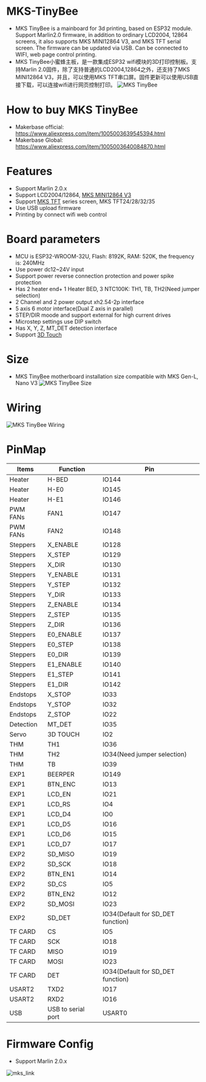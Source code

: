 # MKS-TinyBee
  - MKS TinyBee is a mainboard for 3d printing, based on ESP32 module. Support Marlin2.0 firmware, in addition to ordinary LCD2004, 12864 screens, it also supports MKS MINI12864 V3, and MKS TFT serial screen. The firmware can be updated via USB. Can be connected to WIFI, web page control printing. 
  - MKS TinyBee小蜜蜂主板，是一款集成ESP32 wifi模块的3D打印控制板。支持Marlin 2.0固件，除了支持普通的LCD2004,12864之外，还支持了MKS MINI12864 V3，并且，可以使用MKS TFT串口屏。固件更新可以使用USB直接下载，可以连接wifi进行网页控制打印。
  ![MKS TinyBee](https://github.com/makerbase-mks/MKS-TinyBee/blob/main/hardware/Image/MKS%20TinyBee%20V1.x.png)
  
# How to buy MKS TinyBee
- Makerbase official: https://www.aliexpress.com/item/1005003639545394.html
- Makerbase Global:   https://www.aliexpress.com/item/1005003640084870.html

# Features
  - Support Marlin 2.0.x
  - Support LCD2004/12864, [MKS MINI12864 V3](https://www.aliexpress.com/store/group/LCD/1047297_516922172.html?spm=a2g0o.detail.0.0.497c6bdbl6nCQJ)
  - Support [MKS TFT](https://www.aliexpress.com/store/group/TFT/1047297_516922169.html?spm=a2g0o.store_pc_groupList.pcShopHead_8325768.1_1_0) series screen, MKS TFT24/28/32/35
  - Use USB upload firmware
  - Printing by connect wifi web control

# Board parameters
  - MCU is ESP32-WROOM-32U, Flash: 8192K, RAM: 520K, the frequency is: 240MHz 
  - Use power dc12~24V input
  - Support power reverse connection protection and power spike protection
  - Has 2 heater end+ 1 Heater BED, 3 NTC100K: TH1, TB, TH2(Need jumper selection)
  - 2 Channel and 2 power output xh2.54-2p interface
  - 5 axis 6 motor interface(Dual Z axis in parallel)
  - STEP/DIR moode and support external for high current drives
  - Microstep settings use DIP switch
  - Has X, Y, Z, MT_DET detection interface
  - Support [3D Touch](https://www.aliexpress.com/store/group/Auto-bed-leveling-senor/1047297_516621299.html?spm=a2g0o.store_pc_groupList.pcShopHead_8325768.1_2_3)

# Size
  - MKS TinyBee motherboard installation size compatible with MKS Gen-L, Nano V3
  ![MKS TinyBee Size](https://github.com/makerbase-mks/MKS-TinyBee/blob/main/hardware/Image/MKS%20TinyBee%20V1.x%20Size.png)
 
# Wiring
  ![MKS TinyBee Wiring](https://github.com/makerbase-mks/MKS-TinyBee/blob/main/hardware/Image/MKS%20TinyBee%20V1.x%20Wiring.png)

# PinMap
  | Items      |  Function  | Pin |
  |------------|------------|------------|
  | Heater |   H-BED | IO144 |
  | Heater | H-E0 | IO145 |
  | Heater | H-E1 | IO146 |
  | PWM FANs | FAN1 | IO147 |
  | PWM FANs | FAN2 | IO148 |
  | Steppers | X_ENABLE | IO128 |
  | Steppers | X_STEP | IO129 |
  | Steppers | X_DIR | IO130 |
  | Steppers | Y_ENABLE | IO131 |
  | Steppers | Y_STEP | IO132 |
  | Steppers | Y_DIR | IO133 |
  | Steppers | Z_ENABLE | IO134 |
  | Steppers | Z_STEP | IO135 |
  | Steppers | Z_DIR | IO136 |
  | Steppers | E0_ENABLE | IO137 |
  | Steppers | E0_STEP | IO138 |
  | Steppers | E0_DIR | IO139 |
  | Steppers | E1_ENABLE | IO140 |
  | Steppers | E1_STEP | IO141 |
  | Steppers | E1_DIR | IO142 |
  | Endstops | X_STOP | IO33 |
  | Endstops | Y_STOP | IO32 |
  | Endstops | Z_STOP | IO22 |
  | Detection  | MT_DET | IO35 |
  | Servo | 3D TOUCH | IO2 |
  | THM | TH1 | IO36 |
  | THM | TH2 | IO34(Need jumper selection) |
  | THM | TB | IO39 |
  | EXP1 | BEERPER | IO149 |
  | EXP1 | BTN_ENC | IO13 |
  | EXP1 | LCD_EN | IO21 |
  | EXP1 | LCD_RS | IO4 |
  | EXP1 | LCD_D4 | IO0 |
  | EXP1 | LCD_D5 | IO16 |
  | EXP1 | LCD_D6 | IO15 |
  | EXP1 | LCD_D7 | IO17 |
  | EXP2 | SD_MISO | IO19 |
  | EXP2 | SD_SCK | IO18 |
  | EXP2 | BTN_EN1 | IO14 |
  | EXP2 | SD_CS | IO5 |
  | EXP2 | BTN_EN2 | IO12 |
  | EXP2 | SD_MOSI | IO23 |
  | EXP2 | SD_DET | IO34(Default for SD_DET function) |
  | TF CARD | CS | IO5 |
  | TF CARD | SCK | IO18 |
  | TF CARD | MISO | IO19 |
  | TF CARD | MOSI | IO23 |
  | TF CARD | DET | IO34(Default for SD_DET function) |
  | USART2 | TXD2 | IO17 |
  | USART2 | RXD2 | IO16 |
  | USB | USB to serial port | USART0 |

# Firmware Config
  - Support Marlin 2.0.x
  
  ![mks_link](https://user-images.githubusercontent.com/12979070/149611763-5b1663cd-920e-43f6-bb94-8d0fb51b74ba.png)

  
  
  
  
